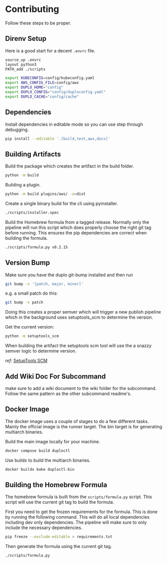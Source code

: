 # Contributing

Follow these steps to be proper.

## Direnv Setup  

Here is a good start for a decent `.envrc` file.  

```sh
source_up .envrc
layout python3
PATH_add ./scripts

export KUBECONFIG=config/kubeconfig.yaml
export AWS_CONFIG_FILE=config/aws
export DUPLO_HOME="config"
export DUPLO_CONFIG="config/duploconfig.yaml"
export DUPLO_CACHE="config/cache"
```

## Dependencies  

Install dependencies in editable mode so you can use step through debugging. 

```sh
pip install --editable '.[build,test,aws,docs]'
```

## Building Artifacts  

Build the package which creates the artifact in the build folder.  
```sh
python -m build
```

Building a plugin.
```sh
python -m build plugins/aws/ -o=dist
```

Create a single binary build for the cli using pyinstaller.  
```sh
./scripts/installer.spec
```

Build the Homebrew formula from a tagged release. Normally only the pipeline will run this script which does properly choose the right git tag before running. This ensures the pip dependencies are correct when building the formula.  
```sh
./scripts/formula.py v0.2.15
```

## Version Bump

Make sure you have the duplo git-bump installed and then run

```sh
git bump -v '[patch, major, minor]'
```

e.g. a small patch do this:

```sh
git bump -v patch
```

Doing this creates a proper semver which will trigger a new publish pipeline which in the background uses setuptools_scm to determine the version.

Get the current version:

```sh
python -m setuptools_scm
```

When building the artifact the setuptools scm tool will use the a snazzy semver logic to determine version.

_ref:_ [SetupTools SCM](https://pypi.org/project/setuptools-scm/)

## Add Wiki Doc For Subcommand

make sure to add a wiki document to the wiki folder for the subcommand. Follow the same pattern as the other subcommand readme's.

## Docker Image  

The docker image uses a couple of stages to do a few different tasks. Mainly the official image is the runner target. The bin target is for generating multiarch binaries. 

Build the main image locally for your machine.
```sh
docker compose build duploctl
```

Use buildx to build the multiarch binaries.
```sh
docker buildx bake duploctl-bin
```

## Building the Homebrew Formula  

The homebrew formula is built from the `scripts/formula.py` script. This script will use the current git tag to build the formula. 

First you need to get the frozen requirements for the formula. This is done by running the following command. This will do all local dependencies including dev only dependencies. The pipeline will make sure to only include the necessary dependencies.
```sh
pip freeze --exclude-editable > requirements.txt
```
Then generate the formula using the current git tag. 
```sh
./scripts/formula.py
```
